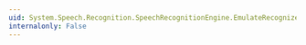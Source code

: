 ```yaml
---
uid: System.Speech.Recognition.SpeechRecognitionEngine.EmulateRecognizeAsync(System.Speech.Recognition.RecognizedWordUnit[],System.Globalization.CompareOptions)
internalonly: False
---
```

